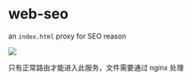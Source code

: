 # web-seo
an `index.html` proxy for SEO reason

[![](https://mermaid.ink/img/eyJjb2RlIjoic2VxdWVuY2VEaWFncmFtXG4gICAgdXNlciAtPj4gK25naW54OiAuanMsIC5jc3MsIC5mb250LCAuaW1nLCBpbmRleC5odG1sXG4gICAgbmdpbnggLS0-PiAtdXNlcjogY29udGVudFxuICAgIGNyYXdsZXIgLT4-ICtuZ2lueDogaW5kZXguaHRtbFxuICAgIG5naW54IC0-PiArd2Vic2VvOiBpbmRleC5odG1sXG4gICAgd2Vic2VvIC0-PiArYXBpOiBodHRwIHJlcXVlc3RcbiAgICBhcGkgLT4-IC13ZWJzZW86IHJlc3BvbnNlXG4gICAgd2Vic2VvIC0-PiAtbmdpbng6IGh0bWwgc3RyaW5nXG4gICAgbmdpbnggLT4-IC1jcmF3bGVyOiBodG1sIHN0cmluZ1xuXG4iLCJtZXJtYWlkIjp7InRoZW1lIjoiZGVmYXVsdCJ9LCJ1cGRhdGVFZGl0b3IiOmZhbHNlLCJhdXRvU3luYyI6dHJ1ZSwidXBkYXRlRGlhZ3JhbSI6ZmFsc2V9)](https://mermaid-js.github.io/mermaid-live-editor/edit##eyJjb2RlIjoic2VxdWVuY2VEaWFncmFtXG4gICAgdXNlciAtPj4gK25naW54OiAuanMsIC5jc3MsIC5mb250LCAuaW1nLCBpbmRleC5odG1sXG4gICAgbmdpbnggLS0-PiAtdXNlcjogY29udGVudFxuICAgIGNyYXdsZXIgLT4-ICtuZ2lueDogaW5kZXguaHRtbFxuICAgIG5naW54IC0-PiArd2Vic2VvOiBpbmRleC5odG1sXG4gICAgd2Vic2VvIC0-PiArYXBpOiBodHRwIHJlcXVlc3RcbiAgICBhcGkgLT4-IC13ZWJzZW86IHJlc3BvbnNlXG4gICAgd2Vic2VvIC0-PiAtbmdpbng6IGh0bWwgc3RyaW5nXG4gICAgbmdpbnggLT4-IGNyYXdsZXI6IGh0bWwgc3RyaW5nXG5cbiIsIm1lcm1haWQiOiJ7XG4gIFwidGhlbWVcIjogXCJkZWZhdWx0XCJcbn0iLCJ1cGRhdGVFZGl0b3IiOmZhbHNlLCJhdXRvU3luYyI6dHJ1ZSwidXBkYXRlRGlhZ3JhbSI6ZmFsc2V9)

只有正常路由才能进入此服务，文件需要通过 nginx 处理